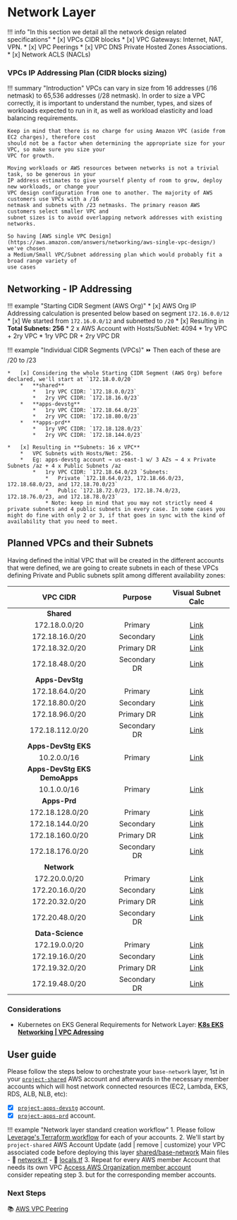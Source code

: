 # Network Layer

!!! info "In this section we detail all the network design related specifications"
    * [x] VPCs CIDR blocks
    * [x] VPC Gateways:  Internet, NAT, VPN.
    * [x] VPC Peerings
    * [x] VPC DNS Private Hosted Zones Associations.
    * [x] Network ACLS (NACLs)

### VPCs IP Addressing Plan (CIDR blocks sizing)

!!! summary "Introduction"
    VPCs can vary in size from 16 addresses (/16 netmask) to 65,536 addresses (/28 netmask).
    In order to size a VPC correctly, it is important to understand the number, types, and sizes of workloads 
    expected to run in it, as well as workload elasticity and load balancing requirements. 
    
    Keep in mind that there is no charge for using Amazon VPC (aside from EC2 charges), therefore cost 
    should not be a factor when determining the appropriate size for your VPC, so make sure you size your 
    VPC for growth.
    
    Moving workloads or AWS resources between networks is not a trivial task, so be generous in your 
    IP address estimates to give yourself plenty of room to grow, deploy new workloads, or change your 
    VPC design configuration from one to another. The majority of AWS customers use VPCs with a /16 
    netmask and subnets with /23 netmasks. The primary reason AWS customers select smaller VPC and 
    subnet sizes is to avoid overlapping network addresses with existing networks. 

    So having [AWS single VPC Design](https://aws.amazon.com/answers/networking/aws-single-vpc-design/) we've chosen
    a Medium/Small VPC/Subnet addressing plan which would probably fit a broad range variety of
    use cases

## Networking - IP Addressing

!!! example "Starting CIDR Segment (AWS Org)"
    * [x] AWS Org IP Addressing calculation is presented below based on segment `172.16.0.0/12`
    * [x] We started from `172.16.0.0/12` and subnetted to `/20`
    * [x] Resulting in **Total Subnets: 256**
        *   2 x AWS Account with Hosts/SubNet: 4094
        *   1ry VPC + 2ry VPC
        *   1ry VPC DR + 2ry VPC DR


!!! example "Individual CIDR Segments (VPCs)"
    :fast_forward: Then each of these are /20 to /23
    
    *   [x] Considering the whole Starting CIDR Segment (AWS Org) before declared, we'll start at `172.18.0.0/20`
        *   **shared**
            *   1ry VPC CIDR: `172.18.0.0/23`
            *   2ry VPC CIDR: `172.18.16.0/23`
        *   **apps-devstg**
            *   1ry VPC CIDR: `172.18.64.0/23`
            *   2ry VPC CIDR: `172.18.80.0/23`
        *   **apps-prd**
            *   1ry VPC CIDR: `172.18.128.0/23`
            *   2ry VPC CIDR: `172.18.144.0/23`
            
    *   [x] Resulting in **Subnets: 16 x VPC**
        *   VPC Subnets with Hosts/Net: 256.
        *   Eg: apps-devstg account → us-east-1 w/ 3 AZs → 4 x Private Subnets /az + 4 x Public Subnets /az
            *   1ry VPC CIDR: `172.18.64.0/23 `Subnets:
                *   Private `172.18.64.0/23, 172.18.66.0/23, 172.18.68.0/23, and 172.18.70.0/23`
                *   Public `172.18.72.0/23, 172.18.74.0/23, 172.18.76.0/23, and 172.18.78.0/23`
                * Note: keep in mind that you may not strictly need 4 private subnets and 4 public subnets in every case. In some cases you might do fine with only 2 or 3, if that goes in sync with the kind of availability that you need to meet.

## Planned VPCs and their Subnets

Having defined the initial VPC that will be created in the different accounts that were defined, we are going to create
subnets in each of these VPCs defining Private and Public subnets split among different availability zones:
    
| VPC CIDR         | Purpose       | Visual Subnet Calc |
| :--------------: | :-----------: | :----------------: |
| **Shared**       |               |
|  172.18.0.0/20   | Primary       | [Link](https://www.davidc.net/sites/default/subnets/subnets.html?network=172.18.0.0&mask=20&division=15.7231) |
| 172.18.16.0/20   | Secondary     | [Link](https://www.davidc.net/sites/default/subnets/subnets.html?network=172.18.16.0&mask=20&division=15.7231) |
| 172.18.32.0/20   | Primary DR    | [Link](https://www.davidc.net/sites/default/subnets/subnets.html?network=172.18.32.0&mask=20&division=15.7231) |
| 172.18.48.0/20   | Secondary DR  | [Link](https://www.davidc.net/sites/default/subnets/subnets.html?network=172.18.48.0&mask=20&division=15.7231) |
| **Apps-DevStg**  |               |
| 172.18.64.0/20   | Primary       | [Link](https://www.davidc.net/sites/default/subnets/subnets.html?network=172.18.64.0&mask=20&division=15.7231) |
| 172.18.80.0/20   | Secondary     | [Link](https://www.davidc.net/sites/default/subnets/subnets.html?network=172.18.80.0&mask=20&division=15.7231) |
| 172.18.96.0/20   | Primary DR    | [Link](https://www.davidc.net/sites/default/subnets/subnets.html?network=172.18.96.0&mask=20&division=15.7231) |
| 172.18.112.0/20  | Secondary DR  | [Link](https://www.davidc.net/sites/default/subnets/subnets.html?network=172.18.112.0&mask=20&division=15.7231) |
| **Apps-DevStg EKS** |               |
|  10.2.0.0/16   | Primary       | [Link](https://www.davidc.net/sites/default/subnets/subnets.html?network=10.2.0.0&mask=16&division=15.7231) |
| **Apps-DevStg EKS DemoApps** |               |
|  10.1.0.0/16   | Primary  | [Link](https://www.davidc.net/sites/default/subnets/subnets.html?network=10.1.0.0&mask=16&division=15.7231) |
| **Apps-Prd**     |               |
| 172.18.128.0/20  | Primary       | [Link](https://www.davidc.net/sites/default/subnets/subnets.html?network=172.18.128.0&mask=20&division=15.7231) |
| 172.18.144.0/20  | Secondary     | [Link](https://www.davidc.net/sites/default/subnets/subnets.html?network=172.18.144.0&mask=20&division=15.7231) |
| 172.18.160.0/20  | Primary DR    | [Link](https://www.davidc.net/sites/default/subnets/subnets.html?network=172.18.160.0&mask=20&division=15.7231) |
| 172.18.176.0/20  | Secondary DR  | [Link](https://www.davidc.net/sites/default/subnets/subnets.html?network=172.18.176.0&mask=20&division=15.7231) |
| **Network** |               |
|  172.20.0.0/20   | Primary       | [Link](https://www.davidc.net/sites/default/subnets/subnets.html?network=172.20.0.0&mask=20&division=15.7231) |
| 172.20.16.0/20   | Secondary     | [Link](https://www.davidc.net/sites/default/subnets/subnets.html?network=172.20.16.0&mask=20&division=15.7231) |
| 172.20.32.0/20   | Primary DR    | [Link](https://www.davidc.net/sites/default/subnets/subnets.html?network=172.20.32.0&mask=20&division=15.7231) |
| 172.20.48.0/20   | Secondary DR  | [Link](https://www.davidc.net/sites/default/subnets/subnets.html?network=172.20.48.0&mask=20&division=15.7231) |
| **Data-Science** |               |
|  172.19.0.0/20   | Primary       | [Link](https://www.davidc.net/sites/default/subnets/subnets.html?network=172.19.0.0&mask=20&division=15.7231) |
| 172.19.16.0/20   | Secondary     | [Link](https://www.davidc.net/sites/default/subnets/subnets.html?network=172.19.16.0&mask=20&division=15.7231) |
| 172.19.32.0/20   | Primary DR    | [Link](https://www.davidc.net/sites/default/subnets/subnets.html?network=172.19.32.0&mask=20&division=15.7231) |
| 172.19.48.0/20   | Secondary DR  | [Link](https://www.davidc.net/sites/default/subnets/subnets.html?network=172.19.48.0&mask=20&division=15.7231) |

### Considerations

- Kubernetes on EKS General Requirements for Network Layer: [**K8s EKS Networking | VPC Adressing**](/user-guide/ref-architecture-eks/vpc/)

    
## User guide

Please follow the steps below to orchestrate your `base-network` layer, 1st in your
[`project-shared`](https://github.com/binbashar/le-tf-infra-aws/tree/master/shared/us-east-1/base-network) AWS account and
afterwards in the necessary member accounts which will host network connected resources (EC2, Lambda, EKS, RDS, ALB, NLB, etc):  

* [x] [`project-apps-devstg`](https://github.com/binbashar/le-tf-infra-aws/tree/master/apps-devstg/us-east-1/base-network) account.
* [x] [`project-apps-prd`](https://github.com/binbashar/le-tf-infra-aws/tree/master/apps-prd/us-east-1/base-network) account.

!!! example "Network layer standard creation workflow"
    1. Please follow 
    [Leverage's Terraform workflow](../../../base-workflow/repo-le-tf-infra/) for
    each of your accounts.
    2. We'll start by `project-shared` AWS Account Update (add | remove | customize) your VPC associated code before 
    deploying this layer [shared/base-network](https://github.com/binbashar/le-tf-infra-aws/tree/master/shared/us-east-1/base-network)
        Main files
        - :file_folder: [network.tf](https://github.com/binbashar/le-tf-infra-aws/blob/master/shared/us-east-1/base-network/network.tf)
        - :file_folder: [locals.tf](https://github.com/binbashar/le-tf-infra-aws/blob/master/shared/us-east-1/base-network/locals.tf)
    3. Repeat for every AWS member Account that needs its own VPC 
    [Access AWS Organization member account](https://aws.amazon.com/premiumsupport/knowledge-center/organizations-member-account-access/)        
    consider repeating step 3. but for the corresponding member accounts.


### Next Steps

:books: [AWS VPC Peering](vpc-peering.md)